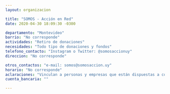 ```yaml
---
layout: organizacion

title: "SOMOS - Acción en Red"
date: 2020-04-30 18:09:30 -0300

departamento: "Montevideo"
barrio: "No corresponde"
actividades: "Retiro de donaciones"
necesidades: "Todo tipo de donaciones y fondos"
telefono_contacto: "Instagram o Twitter: @somosaccionuy"
direccion: "No corresponde"

otros_contactos: "e-mail: somos@somosaccion.uy"
horario: "No corresponde"
aclaraciones: "Vinculan a personas y empresas que están dispuestas a contribuir con quienes llevan adelante iniciativas solidarias. Contactar por e-mail o redes sociales."
cuenta_bancaria: ""

---
```

